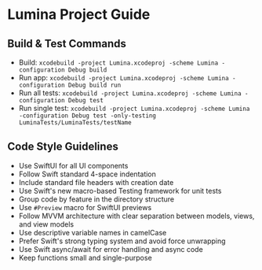 # Lumina Project Guide

## Build & Test Commands
- Build: `xcodebuild -project Lumina.xcodeproj -scheme Lumina -configuration Debug build`
- Run app: `xcodebuild -project Lumina.xcodeproj -scheme Lumina -configuration Debug build run`
- Run all tests: `xcodebuild -project Lumina.xcodeproj -scheme Lumina -configuration Debug test`
- Run single test: `xcodebuild -project Lumina.xcodeproj -scheme Lumina -configuration Debug test -only-testing LuminaTests/LuminaTests/testName`

## Code Style Guidelines
- Use SwiftUI for all UI components
- Follow Swift standard 4-space indentation
- Include standard file headers with creation date
- Use Swift's new macro-based Testing framework for unit tests
- Group code by feature in the directory structure
- Use `#Preview` macro for SwiftUI previews
- Follow MVVM architecture with clear separation between models, views, and view models
- Use descriptive variable names in camelCase
- Prefer Swift's strong typing system and avoid force unwrapping
- Use Swift async/await for error handling and async code
- Keep functions small and single-purpose
